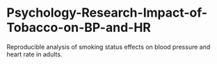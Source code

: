 # Psychology-Research-Impact-of-Tobacco-on-BP-and-HR
Reproducible analysis of smoking status effects on blood pressure and heart rate in adults.
